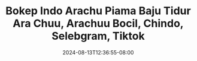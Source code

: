 --- 
title: "Bokep Indo Arachu Piama Baju Tidur  Ara Chuu, Arachuu  Bocil, Chindo, Selebgram, Tiktok"
description: "nonton   Bokep Indo Arachu Piama Baju Tidur  Ara Chuu, Arachuu  Bocil, Chindo, Selebgram, Tiktok telegram full new"
date: 2024-08-13T12:36:55-08:00
file_code: "86tmgipuh6b3"
draft: false
cover: "aqi5vg4k4hdgmoa2.jpg"
tags: ["Bokep", "Indo", "Arachu", "Piama", "Baju", "Tidur", "Ara", "Arachuu", "Tiktok", "bokep-indo", "bokep-viral", "bokep-ig"]
length: 96
fld_id: "1483117"
foldername: "Arachu update"
categories: ["Arachu update"]
views: 0
---